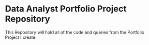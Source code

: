 # Data Analyst Portfolio Project Repository
This Repository will  hold all of the code and queries from the Portfolio Project I create.
